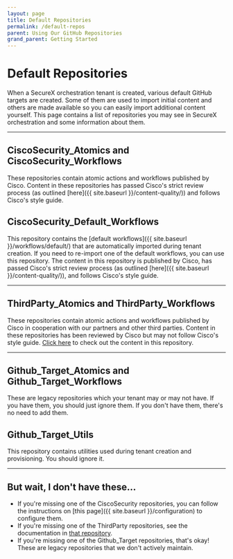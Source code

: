 ```yaml
---
layout: page
title: Default Repositories
permalink: /default-repos
parent: Using Our GitHub Repositories
grand_parent: Getting Started
---
```


# Default Repositories
When a SecureX orchestration tenant is created, various default GitHub targets are created. Some of them are used to import initial content and others are made available so you can easily import additional content yourself. This page contains a list of repositories you may see in SecureX orchestration and some information about them.

---

## CiscoSecurity_Atomics and CiscoSecurity_Workflows
These repositories contain atomic actions and workflows published by Cisco. Content in these repositories has passed Cisco's strict review process (as outlined [here]({{ site.baseurl }}/content-quality/)) and follows Cisco's style guide.

## CiscoSecurity_Default_Workflows
This repository contains the [default workflows]({{ site.baseurl }}/workflows/default/) that are automatically imported during tenant creation. If you need to re-import one of the default workflows, you can use this repository. The content in this repository is published by Cisco, has passed Cisco's strict review process (as outlined [here]({{ site.baseurl }}/content-quality/)), and follows Cisco's style guide.

---

## ThirdParty_Atomics and ThirdParty_Workflows
These repositories contain atomic actions and workflows published by Cisco in cooperation with our partners and other third parties. Content in these repositories has been reviewed by Cisco but may not follow Cisco's style guide. [Click here](https://github.com/CiscoSecurity/sxo-05-third-party-workflows) to check out the content in this repository.

---

## Github_Target_Atomics and Github_Target_Workflows
These are legacy repositories which your tenant may or may not have. If you have them, you should just ignore them. If you don't have them, there's no need to add them.

## Github_Target_Utils
This repository contains utilities used during tenant creation and provisioning. You should ignore it.

---

## But wait, I don't have these...
- If you're missing one of the CiscoSecurity repositories, you can follow the instructions on [this page]({{ site.baseurl }}/configuration) to configure them.
- If you're missing one of the ThirdParty repositories, see the documentation in [that repository](https://github.com/CiscoSecurity/sxo-05-third-party-workflows).
- If you're missing one of the Github_Target repositories, that's okay! These are legacy repositories that we don't actively maintain.
